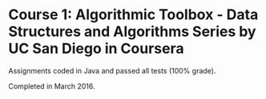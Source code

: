 # Course 1: Algorithmic Toolbox - Data Structures and Algorithms Series by UC San Diego in Coursera

Assignments coded in Java and passed all tests (100% grade).

Completed in March 2016.
